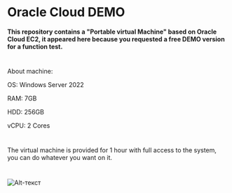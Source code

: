 # **Oracle Cloud DEMO**

**This repository contains a "Portable virtual Machine" based on Oracle Cloud EC2, it appeared here because you requested a free DEMO version for a function test.**
#

About machine: 

OS: Windows Server 2022

RAM: 7GB

HDD: 256GB

vCPU: 2 Cores

# 
The virtual machine is provided for 1 hour with full access to the system, you can do whatever you want on it.
#
![Alt-текст](https://media.discordapp.net/attachments/972162356551516310/1026214189561303101/kisspng-oracle-corporation-oracle-weblogic-server-computer-5b1f3584d36e84.298607611528771972866.png?width=960&height=467 "Орк")
